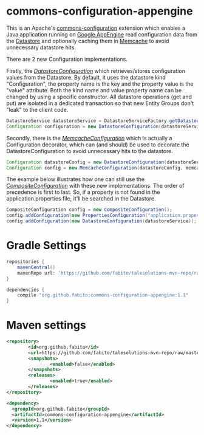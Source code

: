 commons-configuration-appengine
===============================

This is an Apache's [commons-configuration](http://commons.apache.org/proper/commons-configuration/index.html) 
extension which enables a Java application running on [Google AppEngine](https://developers.google.com/appengine/) read configuration data from the [Datastore](https://developers.google.com/appengine/docs/java/datastore/) 
and optionally caching them in [Memcache](https://developers.google.com/appengine/docs/java/memcache/) to avoid unnecessary datastore hits.

There are 2 new Configuration implementations. 

Firstly, the [*DatastoreConfiguration*](https://github.com/fabito/commons-configuration-appengine/blob/master/src/main/java/org/github/fabito/commons/configuration/appengine/DatastoreConfiguration.java) which retrieves/stores configuration values from the Datastore.
By default, it uses the datastore kind "Configuration", the property name is the key and the property value is the "value" attribute. 
Both the kind name and value property name can be changed by using a specific constructor.
All datastore operations (get and put) are isolated in a dedicated transaction so that new Entity Groups don't "leak" to the client code.   

```java
DatastoreService datastoreService = DatastoreServiceFactory.getDatastoreService();
Configuration configuration = new DatastoreConfiguration(datastoreService);
```
Secondly, there is the [*MemcacheConfiguration*](https://github.com/fabito/commons-configuration-appengine/blob/master/src/main/java/org/github/fabito/commons/configuration/appengine/MemcacheConfiguration.java) 
which is actually a Configuration decorator, which can (and should) be used to decorate the DatastoreConfiguration to avoid unnecessary hits to the datastore.

```java
Configuration datastoreConfig = new DatastoreConfiguration(datastoreService);
Configuration config = new MemcacheConfiguration(datastoreConfig, memcacheService);
```

The example below illustrates how one can still use the [*CompositeConfiguration*](http://commons.apache.org/proper/commons-configuration/userguide/howto_compositeconfiguration.html#Composite_Configuration_Details)
 with these new implementations. The order of precedence is first to last. So, if a property is not found in the application.properties file, it'll be searched in the Datastore.

```java
CompositeConfiguration config = new CompositeConfiguration();
config.addConfiguration(new PropertiesConfiguration("application.properties"));
config.addConfiguration(new DatastoreConfiguration(datastoreService));
```

Gradle Settings
===============
```groovy
repositories {
    mavenCentral()
    mavenRepo url: 'https://github.com/fabito/talesolutions-mvn-repo/raw/master/releases'
}
```
```groovy
dependencies {
    compile "org.github.fabito:commons-configuration-appengine:1.1"
}
```

Maven settings
==============

```xml
<repository>
        <id>org.github.fabito</id>
        <url>https://github.com/fabito/talesolutions-mvn-repo/raw/master/releases</url>
        <snapshots>
                <enabled>false</enabled>
        </snapshots>
        <releases>
                <enabled>true</enabled>
        </releases>
</repository>
```

```xml
<dependency>
  <groupId>org.github.fabito</groupId>
  <artifactId>commons-configuration-appengine</artifactId>
  <version>1.1</version>
</dependency>
```